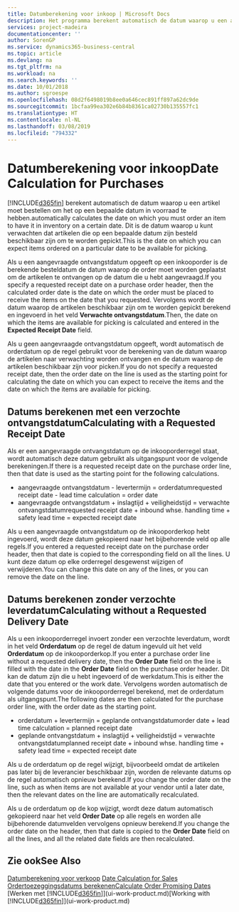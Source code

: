 ```yaml
---
title: Datumberekening voor inkoop | Microsoft Docs
description: Het programma berekent automatisch de datum waarop u een artikel moet bestellen zodat u het op een bepaalde datum in voorraad hebt. Dit is de datum waarop u kunt verwachten dat artikelen die op een bepaalde datum zijn besteld beschikbaar zijn om te worden gepickt.
services: project-madeira
documentationcenter: ''
author: SorenGP
ms.service: dynamics365-business-central
ms.topic: article
ms.devlang: na
ms.tgt_pltfrm: na
ms.workload: na
ms.search.keywords: ''
ms.date: 10/01/2018
ms.author: sgroespe
ms.openlocfilehash: 08d2f6498019b8ee0a646cec891ff897a62dc9de
ms.sourcegitcommit: 1bcfaa99ea302e6b84b8361ca02730b135557fc1
ms.translationtype: HT
ms.contentlocale: nl-NL
ms.lasthandoff: 03/08/2019
ms.locfileid: "794332"
---
```

# <a name="date-calculation-for-purchases"></a><span data-ttu-id="584e8-104">Datumberekening voor inkoop</span><span class="sxs-lookup"><span data-stu-id="584e8-104">Date Calculation for Purchases</span></span>
[!INCLUDE[d365fin](includes/d365fin_md.md)] <span data-ttu-id="584e8-105">berekent automatisch de datum waarop u een artikel moet bestellen om het op een bepaalde datum in voorraad te hebben.</span><span class="sxs-lookup"><span data-stu-id="584e8-105">automatically calculates the date on which you must order an item to have it in inventory on a certain date.</span></span> <span data-ttu-id="584e8-106">Dit is de datum waarop u kunt verwachten dat artikelen die op een bepaalde datum zijn besteld beschikbaar zijn om te worden gepickt.</span><span class="sxs-lookup"><span data-stu-id="584e8-106">This is the date on which you can expect items ordered on a particular date to be available for picking.</span></span>  

<span data-ttu-id="584e8-107">Als u een aangevraagde ontvangstdatum opgeeft op een inkooporder is de berekende besteldatum de datum waarop de order moet worden geplaatst om de artikelen te ontvangen op de datum die u hebt aangevraagd.</span><span class="sxs-lookup"><span data-stu-id="584e8-107">If you specify a requested receipt date on a purchase order header, then the calculated order date is the date on which the order must be placed to receive the items on the date that you requested.</span></span> <span data-ttu-id="584e8-108">Vervolgens wordt de datum waarop de artikelen beschikbaar zijn om te worden gepickt berekend en ingevoerd in het veld **Verwachte ontvangstdatum**.</span><span class="sxs-lookup"><span data-stu-id="584e8-108">Then, the date on which the items are available for picking is calculated and entered in the **Expected Receipt Date** field.</span></span>  

<span data-ttu-id="584e8-109">Als u geen aangevraagde ontvangstdatum opgeeft, wordt automatisch de orderdatum op de regel gebruikt voor de berekening van de datum waarop de artikelen naar verwachting worden ontvangen en de datum waarop de artikelen beschikbaar zijn voor picken.</span><span class="sxs-lookup"><span data-stu-id="584e8-109">If you do not specify a requested receipt date, then the order date on the line is used as the starting point for calculating the date on which you can expect to receive the items and the date on which the items are available for picking.</span></span>  

## <a name="calculating-with-a-requested-receipt-date"></a><span data-ttu-id="584e8-110">Datums berekenen met een verzochte ontvangstdatum</span><span class="sxs-lookup"><span data-stu-id="584e8-110">Calculating with a Requested Receipt Date</span></span>  
<span data-ttu-id="584e8-111">Als er een aangevraagde ontvangstdatum op de inkooporderregel staat, wordt automatisch deze datum gebruikt als uitgangspunt voor de volgende berekeningen.</span><span class="sxs-lookup"><span data-stu-id="584e8-111">If there is a requested receipt date on the purchase order line, then that date is used as the starting point for the following calculations.</span></span>  

- <span data-ttu-id="584e8-112">aangevraagde ontvangstdatum - levertermijn = orderdatum</span><span class="sxs-lookup"><span data-stu-id="584e8-112">requested receipt date - lead time calculation = order date</span></span>  
- <span data-ttu-id="584e8-113">aangevraagde ontvangstdatum + inslagtijd + veiligheidstijd = verwachte ontvangstdatum</span><span class="sxs-lookup"><span data-stu-id="584e8-113">requested receipt date + inbound whse. handling time + safety lead time = expected receipt date</span></span>  

<span data-ttu-id="584e8-114">Als u een aangevraagde ontvangstdatum op de inkooporderkop hebt ingevoerd, wordt deze datum gekopieerd naar het bijbehorende veld op alle regels.</span><span class="sxs-lookup"><span data-stu-id="584e8-114">If you entered a requested receipt date on the purchase order header, then that date is copied to the corresponding field on all the lines.</span></span> <span data-ttu-id="584e8-115">U kunt deze datum op elke orderregel desgewenst wijzigen of verwijderen.</span><span class="sxs-lookup"><span data-stu-id="584e8-115">You can change this date on any of the lines, or you can remove the date on the line.</span></span>  

## <a name="calculating-without-a-requested-delivery-date"></a><span data-ttu-id="584e8-116">Datums berekenen zonder verzochte leverdatum</span><span class="sxs-lookup"><span data-stu-id="584e8-116">Calculating without a Requested Delivery Date</span></span>  
<span data-ttu-id="584e8-117">Als u een inkooporderregel invoert zonder een verzochte leverdatum, wordt in het veld **Orderdatum** op de regel de datum ingevuld uit het veld **Orderdatum** op de inkooporderkop.</span><span class="sxs-lookup"><span data-stu-id="584e8-117">If you enter a purchase order line without a requested delivery date, then the **Order Date** field on the line is filled with the date in the **Order Date** field on the purchase order header.</span></span> <span data-ttu-id="584e8-118">Dit kan de datum zijn die u hebt ingevoerd of de werkdatum.</span><span class="sxs-lookup"><span data-stu-id="584e8-118">This is either the date that you entered or the work date.</span></span> <span data-ttu-id="584e8-119">Vervolgens worden automatisch de volgende datums voor de inkooporderregel berekend, met de orderdatum als uitgangspunt.</span><span class="sxs-lookup"><span data-stu-id="584e8-119">The following dates are then calculated for the purchase order line, with the order date as the starting point.</span></span>  

- <span data-ttu-id="584e8-120">orderdatum + levertermijn = geplande ontvangstdatum</span><span class="sxs-lookup"><span data-stu-id="584e8-120">order date + lead time calculation = planned receipt date</span></span>  
- <span data-ttu-id="584e8-121">geplande ontvangstdatum + inslagtijd + veiligheidstijd = verwachte ontvangstdatum</span><span class="sxs-lookup"><span data-stu-id="584e8-121">planned receipt date + inbound whse. handling time + safety lead time = expected receipt date</span></span>  

<span data-ttu-id="584e8-122">Als u de orderdatum op de regel wijzigt, bijvoorbeeld omdat de artikelen pas later bij de leverancier beschikbaar zijn, worden de relevante datums op de regel automatisch opnieuw berekend.</span><span class="sxs-lookup"><span data-stu-id="584e8-122">If you change the order date on the line, such as when items are not available at your vendor until a later date, then the relevant dates on the line are automatically recalculated.</span></span>  

<span data-ttu-id="584e8-123">Als u de orderdatum op de kop wijzigt, wordt deze datum automatisch gekopieerd naar het veld **Order Date** op alle regels en worden alle bijbehorende datumvelden vervolgens opnieuw berekend.</span><span class="sxs-lookup"><span data-stu-id="584e8-123">If you change the order date on the header, then that date is copied to the **Order Date** field on all the lines, and all the related date fields are then recalculated.</span></span>  

## <a name="see-also"></a><span data-ttu-id="584e8-124">Zie ook</span><span class="sxs-lookup"><span data-stu-id="584e8-124">See Also</span></span>  
 <span data-ttu-id="584e8-125">[Datumberekening voor verkoop](sales-date-calculation-for-sales.md) </span><span class="sxs-lookup"><span data-stu-id="584e8-125">[Date Calculation for Sales](sales-date-calculation-for-sales.md) </span></span>  
 [<span data-ttu-id="584e8-126">Ordertoezeggingsdatums berekenen</span><span class="sxs-lookup"><span data-stu-id="584e8-126">Calculate Order Promising Dates</span></span>](sales-how-to-calculate-order-promising-dates.md)  
 <span data-ttu-id="584e8-127">[Werken met [!INCLUDE[d365fin](includes/d365fin_md.md)]](ui-work-product.md)</span><span class="sxs-lookup"><span data-stu-id="584e8-127">[Working with [!INCLUDE[d365fin](includes/d365fin_md.md)]](ui-work-product.md)</span></span>
